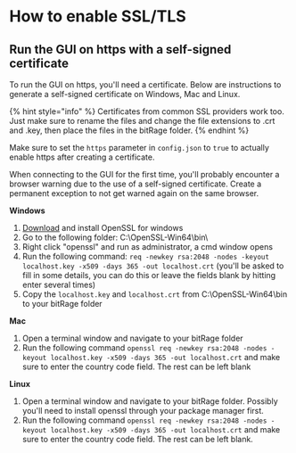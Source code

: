 # How to enable SSL/TLS

## Run the GUI on https with a self-signed certificate

To run the GUI on https, you'll need a certificate. Below are instructions to generate a self-signed certificate on Windows, Mac and Linux.

{% hint style="info" %}
Certificates from common SSL providers work too. Just make sure to rename the files and change the file extensions to .crt and .key, then place the files in the bitRage folder.
{% endhint %}

Make sure to set the `https` parameter in `config.json` to `true` to actually enable https after creating a certificate.

When connecting to the GUI for the first time, you'll probably encounter a browser warning due to the use of a self-signed certificate. Create a permanent exception to not get warned again on the same browser.

**Windows**

1. [Download](https://slproweb.com/products/Win32OpenSSL.html) and install OpenSSL for windows
2. Go to the following folder: C:\OpenSSL-Win64\bin\
3. Right click "openssl" and run as administrator, a cmd window opens
4. Run the following command: `req -newkey rsa:2048 -nodes -keyout localhost.key -x509 -days 365 -out localhost.crt` \(you'll be asked to fill in some details, you can do this or leave the fields blank by hitting enter several times\)
5. Copy the `localhost.key` and `localhost.crt` from C:\OpenSSL-Win64\bin to your bitRage folder

**Mac**

1. Open a terminal window and navigate to your bitRage folder
2. Run the following command `openssl req -newkey rsa:2048 -nodes -keyout localhost.key -x509 -days 365 -out localhost.crt` and make sure to enter the country code field. The rest can be left blank

**Linux**

1. Open a terminal window and navigate to your bitRage folder. Possibly you'll need to install openssl through your package manager first.
2. Run the following command `openssl req -newkey rsa:2048 -nodes -keyout localhost.key -x509 -days 365 -out localhost.crt` and make sure to enter the country code field. The rest can be left blank.


